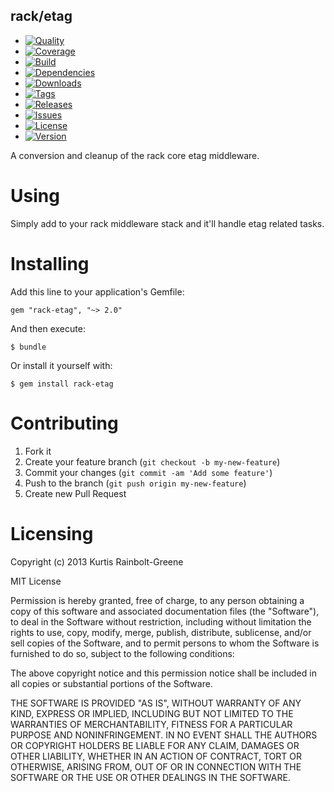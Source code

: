 rack/etag
--------------------

  - [![Quality](http://img.shields.io/codeclimate/github/krainboltgreene/rack-etag.gem.svg?style=flat-square)](https://codeclimate.com/github/krainboltgreene/rack-etag.gem)
  - [![Coverage](http://img.shields.io/codeclimate/coverage/github/krainboltgreene/rack-etag.gem.svg?style=flat-square)](https://codeclimate.com/github/krainboltgreene/rack-etag.gem)
  - [![Build](http://img.shields.io/travis-ci/krainboltgreene/rack-etag.gem.svg?style=flat-square)](https://travis-ci.org/krainboltgreene/rack-etag.gem)
  - [![Dependencies](http://img.shields.io/gemnasium/krainboltgreene/rack-etag.gem.svg?style=flat-square)](https://gemnasium.com/krainboltgreene/rack-etag.gem)
  - [![Downloads](http://img.shields.io/gem/dtv/rack-etag.svg?style=flat-square)](https://rubygems.org/gems/rack-etag)
  - [![Tags](http://img.shields.io/github/tag/krainboltgreene/rack-etag.gem.svg?style=flat-square)](http://github.com/krainboltgreene/rack-etag.gem/tags)
  - [![Releases](http://img.shields.io/github/release/krainboltgreene/rack-etag.gem.svg?style=flat-square)](http://github.com/krainboltgreene/rack-etag.gem/releases)
  - [![Issues](http://img.shields.io/github/issues/krainboltgreene/rack-etag.gem.svg?style=flat-square)](http://github.com/krainboltgreene/rack-etag.gem/issues)
  - [![License](http://img.shields.io/badge/license-MIT-brightgreen.svg?style=flat-square)](http://opensource.org/licenses/MIT)
  - [![Version](http://img.shields.io/gem/v/rack-etag.svg?style=flat-square)](https://rubygems.org/gems/rack-etag)

A conversion and cleanup of the rack core etag middleware.


Using
=====

Simply add to your rack middleware stack and it'll handle etag related tasks.


Installing
==========

Add this line to your application's Gemfile:

    gem "rack-etag", "~> 2.0"

And then execute:

    $ bundle

Or install it yourself with:

    $ gem install rack-etag


Contributing
============

  1. Fork it
  2. Create your feature branch (`git checkout -b my-new-feature`)
  3. Commit your changes (`git commit -am 'Add some feature'`)
  4. Push to the branch (`git push origin my-new-feature`)
  5. Create new Pull Request


Licensing
=========

Copyright (c) 2013 Kurtis Rainbolt-Greene

MIT License

Permission is hereby granted, free of charge, to any person obtaining
a copy of this software and associated documentation files (the
"Software"), to deal in the Software without restriction, including
without limitation the rights to use, copy, modify, merge, publish,
distribute, sublicense, and/or sell copies of the Software, and to
permit persons to whom the Software is furnished to do so, subject to
the following conditions:

The above copyright notice and this permission notice shall be
included in all copies or substantial portions of the Software.

THE SOFTWARE IS PROVIDED "AS IS", WITHOUT WARRANTY OF ANY KIND,
EXPRESS OR IMPLIED, INCLUDING BUT NOT LIMITED TO THE WARRANTIES OF
MERCHANTABILITY, FITNESS FOR A PARTICULAR PURPOSE AND
NONINFRINGEMENT. IN NO EVENT SHALL THE AUTHORS OR COPYRIGHT HOLDERS BE
LIABLE FOR ANY CLAIM, DAMAGES OR OTHER LIABILITY, WHETHER IN AN ACTION
OF CONTRACT, TORT OR OTHERWISE, ARISING FROM, OUT OF OR IN CONNECTION
WITH THE SOFTWARE OR THE USE OR OTHER DEALINGS IN THE SOFTWARE.
